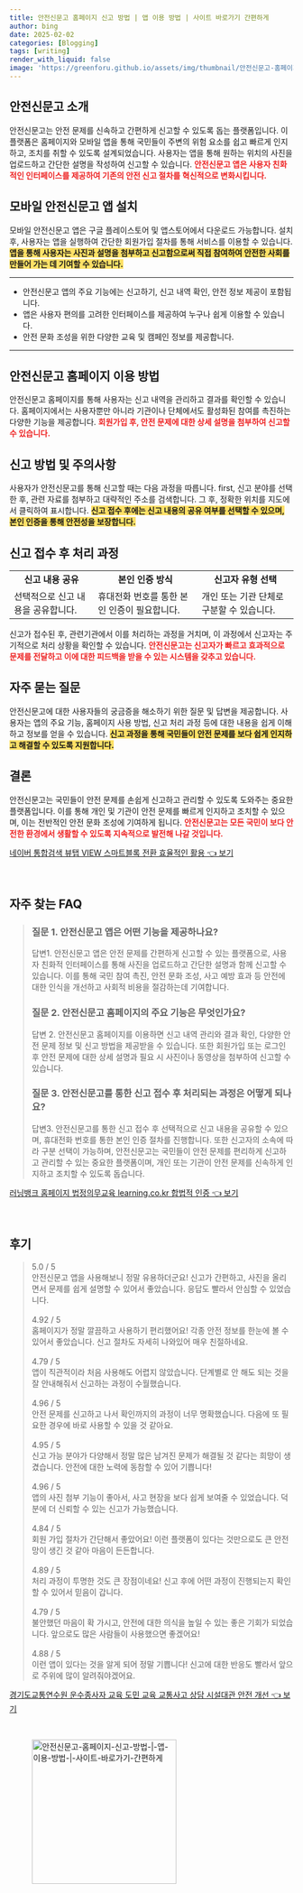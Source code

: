 ```yaml
---
title: 안전신문고 홈페이지 신고 방법 | 앱 이용 방법 | 사이트 바로가기 간편하게
author: bing
date: 2025-02-02
categories: [Blogging]
tags: [writing]
render_with_liquid: false
image: 'https://greenforu.github.io/assets/img/thumbnail/안전신문고-홈페이지-신고-방법-|-앱-이용-방법-|-사이트-바로가기-간편하게.webp'
---
```



<h2 id='안전신문고_소개'>안전신문고 소개</h2>

<p>안전신문고는 안전 문제를 신속하고 간편하게 신고할 수 있도록 돕는 플랫폼입니다. 이 플랫폼은 홈페이지와 모바일 앱을 통해 국민들이 주변의 위험 요소를 쉽고 빠르게 인지하고, 조치를 취할 수 있도록 설계되었습니다. 사용자는 앱을 통해 원하는 위치의 사진을 업로드하고 간단한 설명을 작성하여 신고할 수 있습니다. <b><span style="color: #ee2323;">안전신문고 앱은 사용자 친화적인 인터페이스를 제공하여 기존의 안전 신고 절차를 혁신적으로 변화시킵니다.</span></b></p>

<h2 id='모바일_안전신문고_앱_설치'>모바일 안전신문고 앱 설치</h2>

<p>모바일 안전신문고 앱은 구글 플레이스토어 및 앱스토어에서 다운로드 가능합니다. 설치 후, 사용자는 앱을 실행하여 간단한 회원가입 절차를 통해 서비스를 이용할 수 있습니다. <b><span style="background-color: #ffe066;">앱을 통해 사용자는 사진과 설명을 첨부하고 신고함으로써 직접 참여하여 안전한 사회를 만들어 가는 데 기여할 수 있습니다.</span></b></p>

<hr />

<ul>
    <li>안전신문고 앱의 주요 기능에는 신고하기, 신고 내역 확인, 안전 정보 제공이 포함됩니다.</li>
    <li>앱은 사용자 편의를 고려한 인터페이스를 제공하여 누구나 쉽게 이용할 수 있습니다.</li>
    <li>안전 문화 조성을 위한 다양한 교육 및 캠페인 정보를 제공합니다.</li>
</ul>

<hr />

<h2 id='안전신문고_홈페이지_이용_방법'>안전신문고 홈페이지 이용 방법</h2>

<p>안전신문고 홈페이지를 통해 사용자는 신고 내역을 관리하고 결과를 확인할 수 있습니다. 홈페이지에서는 사용자뿐만 아니라 기관이나 단체에서도 활성화된 참여를 촉진하는 다양한 기능을 제공합니다. <b><span style="color: #ee2323;">회원가입 후, 안전 문제에 대한 상세 설명을 첨부하여 신고할 수 있습니다.</span></b></p>

<h2 id='신고_방법_및_주의사항'>신고 방법 및 주의사항</h2>

<p>사용자가 안전신문고를 통해 신고할 때는 다음 과정을 따릅니다. first, 신고 분야를 선택한 후, 관련 자료를 첨부하고 대략적인 주소를 검색합니다. 그 후, 정확한 위치를 지도에서 클릭하여 표시합니다. <b><span style="background-color: #ffe066;">신고 접수 후에는 신고 내용의 공유 여부를 선택할 수 있으며, 본인 인증을 통해 안전성을 보장합니다.</span></b></p>

<h2 id='신고_접수_후_처리_과정'>신고 접수 후 처리 과정</h2>

<table>
    <tr>
        <td style="text-align: center; height: 17px;"><b>신고 내용 공유</b></td>
        <td style="text-align: center; height: 17px;"><b>본인 인증 방식</b></td>
        <td style="text-align: center; height: 17px;"><b>신고자 유형 선택</b></td>
    </tr>
    <tr>
        <td>선택적으로 신고 내용을 공유합니다.</td>
        <td>휴대전화 번호를 통한 본인 인증이 필요합니다.</td>
        <td>개인 또는 기관 단체로 구분할 수 있습니다.</td>
    </tr>
</table>

<p>신고가 접수된 후, 관련기관에서 이를 처리하는 과정을 거치며, 이 과정에서 신고자는 주기적으로 처리 상황을 확인할 수 있습니다. <b><span style="color: #ee2323;">안전신문고는 신고자가 빠르고 효과적으로 문제를 전달하고 이에 대한 피드백을 받을 수 있는 시스템을 갖추고 있습니다.</span></b></p>

<h2 id='자주_묻는_질문'>자주 묻는 질문</h2>

<p>안전신문고에 대한 사용자들의 궁금증을 해소하기 위한 질문 및 답변을 제공합니다. 사용자는 앱의 주요 기능, 홈페이지 사용 방법, 신고 처리 과정 등에 대한 내용을 쉽게 이해하고 정보를 얻을 수 있습니다. <b><span style="background-color: #ffe066;">신고 과정을 통해 국민들이 안전 문제를 보다 쉽게 인지하고 해결할 수 있도록 지원합니다.</span></b></p>

<h2 id='결론'>결론</h2>

<p>안전신문고는 국민들이 안전 문제를 손쉽게 신고하고 관리할 수 있도록 도와주는 중요한 플랫폼입니다. 이를 통해 개인 및 기관이 안전 문제를 빠르게 인지하고 조치할 수 있으며, 이는 전반적인 안전 문화 조성에 기여하게 됩니다. <b><span style="color: #ee2323;">안전신문고는 모든 국민이 보다 안전한 환경에서 생활할 수 있도록 지속적으로 발전해 나갈 것입니다.</span></b></p>


<p><a class="click-button" title="네이버 통합검색 뷰탭 VIEW 스마트블록 전환 효율적인 활용" href="https://greenforu.github.io/posts/%EB%84%A4%EC%9D%B4%EB%B2%84-%ED%86%B5%ED%95%A9%EA%B2%80%EC%83%89-%EB%B7%B0%ED%83%AD-VIEW-%EC%8A%A4%EB%A7%88%ED%8A%B8%EB%B8%94%EB%A1%9D-%EC%A0%84%ED%99%98-%ED%9A%A8%EC%9C%A8%EC%A0%81%EC%9D%B8-%ED%99%9C%EC%9A%A9/" rel="dofollow">네이버 통합검색 뷰탭 VIEW 스마트블록 전환 효율적인 활용 👈 보기</a></p><br>
<h2 id='자주_찾는_FAQ'>자주 찾는 FAQ</h2>
<div itemscope="" itemtype="https://schema.org/FAQPage"> 
<blockquote> 
<div itemscope="" itemprop="mainEntity" itemtype="https://schema.org/Question"> 
<h3 itemprop="name">질문 1. 안전신문고 앱은 어떤 기능을 제공하나요?</h3> 
<div itemscope="" itemprop="acceptedAnswer" itemtype="https://schema.org/Answer"> 
<span itemprop="text"> 
<p>답변1. 안전신문고 앱은 안전 문제를 간편하게 신고할 수 있는 플랫폼으로, 사용자 친화적 인터페이스를 통해 사진을 업로드하고 간단한 설명과 함께 신고할 수 있습니다. 이를 통해 국민 참여 촉진, 안전 문화 조성, 사고 예방 효과 등 안전에 대한 인식을 개선하고 사회적 비용을 절감하는데 기여합니다.</p> 
</span> 
</div> 
</div> 

<div itemscope="" itemprop="mainEntity" itemtype="https://schema.org/Question"> 
<h3 itemprop="name">질문 2. 안전신문고 홈페이지의 주요 기능은 무엇인가요?</h3> 
<div itemscope="" itemprop="acceptedAnswer" itemtype="https://schema.org/Answer"> 
<span itemprop="text"> 
<p>답변 2. 안전신문고 홈페이지를 이용하면 신고 내역 관리와 결과 확인, 다양한 안전 문제 정보 및 신고 방법을 제공받을 수 있습니다. 또한 회원가입 또는 로그인 후 안전 문제에 대한 상세 설명과 필요 시 사진이나 동영상을 첨부하여 신고할 수 있습니다.</p> 
</span> 
</div> 
</div> 

<div itemscope="" itemprop="mainEntity" itemtype="https://schema.org/Question"> 
<h3 itemprop="name">질문 3. 안전신문고를 통한 신고 접수 후 처리되는 과정은 어떻게 되나요?</h3> 
<div itemscope="" itemprop="acceptedAnswer" itemtype="https://schema.org/Answer"> 
<span itemprop="text"> 
<p>답변3. 안전신문고를 통한 신고 접수 후 선택적으로 신고 내용을 공유할 수 있으며, 휴대전화 번호를 통한 본인 인증 절차를 진행합니다. 또한 신고자의 소속에 따라 구분 선택이 가능하며, 안전신문고는 국민들이 안전 문제를 편리하게 신고하고 관리할 수 있는 중요한 플랫폼이며, 개인 또는 기관이 안전 문제를 신속하게 인지하고 조치할 수 있도록 돕습니다.</p> 
</span> 
</div> 
</div> 
</blockquote> 
</div>
<p><a class="click-button" title="러닝뱅크 홈페이지 법정의무교육 learning.co.kr 합법적 인증" href="https://greenforu.github.io/posts/%EB%9F%AC%EB%8B%9D%EB%B1%85%ED%81%AC-%ED%99%88%ED%8E%98%EC%9D%B4%EC%A7%80-%EB%B2%95%EC%A0%95%EC%9D%98%EB%AC%B4%EA%B5%90%EC%9C%A1-learning.co.kr-%ED%95%A9%EB%B2%95%EC%A0%81-%EC%9D%B8%EC%A6%9D/" rel="dofollow">러닝뱅크 홈페이지 법정의무교육 learning.co.kr 합법적 인증 👈 보기</a></p><br>
<h2 id='후기'>후기</h2>
<div itemscope itemtype="https://schema.org/Product">
  <blockquote>
  <div itemprop="review" itemscope itemtype="https://schema.org/Review">
      <div itemprop="reviewRating" itemscope itemtype="https://schema.org/Rating"> <span itemprop="ratingValue">5.0</span> / <span itemprop="bestRating">5</span> </div>
      <span itemprop="reviewBody">안전신문고 앱을 사용해보니 정말 유용하더군요! 신고가 간편하고, 사진을 올리면서 문제를 쉽게 설명할 수 있어서 좋았습니다. 응답도 빨라서 안심할 수 있었습니다.</span>
  </div>
  <br>
  <div itemprop="review" itemscope itemtype="https://schema.org/Review">
      <div itemprop="reviewRating" itemscope itemtype="https://schema.org/Rating"> <span itemprop="ratingValue">4.92</span> / <span itemprop="bestRating">5</span> </div>
      <span itemprop="reviewBody">홈페이지가 정말 깔끔하고 사용하기 편리했어요! 각종 안전 정보를 한눈에 볼 수 있어서 좋았습니다. 신고 절차도 자세히 나와있어 매우 친절하네요.</span>
  </div>
  <br>
  <div itemprop="review" itemscope itemtype="https://schema.org/Review">
      <div itemprop="reviewRating" itemscope itemtype="https://schema.org/Rating"> <span itemprop="ratingValue">4.79</span> / <span itemprop="bestRating">5</span> </div>
      <span itemprop="reviewBody">앱이 직관적이라 처음 사용해도 어렵지 않았습니다. 단계별로 안 해도 되는 것을 잘 안내해줘서 신고하는 과정이 수월했습니다.</span>
  </div>
  <br>
  <div itemprop="review" itemscope itemtype="https://schema.org/Review">
      <div itemprop="reviewRating" itemscope itemtype="https://schema.org/Rating"> <span itemprop="ratingValue">4.96</span> / <span itemprop="bestRating">5</span> </div>
      <span itemprop="reviewBody">안전 문제를 신고하고 나서 확인까지의 과정이 너무 명확했습니다. 다음에 또 필요한 경우에 바로 사용할 수 있을 것 같아요.</span>
  </div>
  <br>
  <div itemprop="review" itemscope itemtype="https://schema.org/Review">
      <div itemprop="reviewRating" itemscope itemtype="https://schema.org/Rating"> <span itemprop="ratingValue">4.95</span> / <span itemprop="bestRating">5</span> </div>
      <span itemprop="reviewBody">신고 가능 분야가 다양해서 정말 많은 남겨진 문제가 해결될 것 같다는 희망이 생겼습니다. 안전에 대한 노력에 동참할 수 있어 기쁩니다!</span>
  </div>
  <br>
  <div itemprop="review" itemscope itemtype="https://schema.org/Review">
      <div itemprop="reviewRating" itemscope itemtype="https://schema.org/Rating"> <span itemprop="ratingValue">4.96</span> / <span itemprop="bestRating">5</span> </div>
      <span itemprop="reviewBody">앱의 사진 첨부 기능이 좋아서, 사고 현장을 보다 쉽게 보여줄 수 있었습니다. 덕분에 더 신뢰할 수 있는 신고가 가능했습니다.</span>
  </div>
  <br>
  <div itemprop="review" itemscope itemtype="https://schema.org/Review">
      <div itemprop="reviewRating" itemscope itemtype="https://schema.org/Rating"> <span itemprop="ratingValue">4.84</span> / <span itemprop="bestRating">5</span> </div>
      <span itemprop="reviewBody">회원 가입 절차가 간단해서 좋았어요! 이런 플랫폼이 있다는 것만으로도 큰 안전망이 생긴 것 같아 마음이 든든합니다.</span>
  </div>
  <br>
  <div itemprop="review" itemscope itemtype="https://schema.org/Review">
      <div itemprop="reviewRating" itemscope itemtype="https://schema.org/Rating"> <span itemprop="ratingValue">4.89</span> / <span itemprop="bestRating">5</span> </div>
      <span itemprop="reviewBody">처리 과정이 투명한 것도 큰 장점이네요! 신고 후에 어떤 과정이 진행되는지 확인할 수 있어서 믿음이 갑니다.</span>
  </div>
  <br>
  <div itemprop="review" itemscope itemtype="https://schema.org/Review">
      <div itemprop="reviewRating" itemscope itemtype="https://schema.org/Rating"> <span itemprop="ratingValue">4.79</span> / <span itemprop="bestRating">5</span> </div>
      <span itemprop="reviewBody">불안했던 마음이 확 가시고, 안전에 대한 의식을 높일 수 있는 좋은 기회가 되었습니다. 앞으로도 많은 사람들이 사용했으면 좋겠어요!</span>
  </div>
  <br>
  <div itemprop="review" itemscope itemtype="https://schema.org/Review">
      <div itemprop="reviewRating" itemscope itemtype="https://schema.org/Rating"> <span itemprop="ratingValue">4.88</span> / <span itemprop="bestRating">5</span> </div>
      <span itemprop="reviewBody">이런 앱이 있다는 것을 알게 되어 정말 기쁩니다! 신고에 대한 반응도 빨라서 앞으로 주위에 많이 알려줘야겠어요.</span>
  </div>
  </blockquote>
</div>
<p><a class="click-button" title="경기도교통연수원 운수종사자 교육 도민 교육 교통사고 상담 시설대관 안전 개선" href="https://greenforu.github.io/posts/%EA%B2%BD%EA%B8%B0%EB%8F%84%EA%B5%90%ED%86%B5%EC%97%B0%EC%88%98%EC%9B%90-%EC%9A%B4%EC%88%98%EC%A2%85%EC%82%AC%EC%9E%90-%EA%B5%90%EC%9C%A1-%EB%8F%84%EB%AF%BC-%EA%B5%90%EC%9C%A1-%EA%B5%90%ED%86%B5%EC%82%AC%EA%B3%A0-%EC%83%81%EB%8B%B4-%EC%8B%9C%EC%84%A4%EB%8C%80%EA%B4%80-%EC%95%88%EC%A0%84-%EA%B0%9C%EC%84%A0/" rel="dofollow">경기도교통연수원 운수종사자 교육 도민 교육 교통사고 상담 시설대관 안전 개선 👈 보기</a></p><br>
<figure class="image"><img src="https://greenforu.github.io/assets/img/thumbnail/안전신문고-홈페이지-신고-방법-|-앱-이용-방법-|-사이트-바로가기-간편하게.webp" alt="안전신문고-홈페이지-신고-방법-|-앱-이용-방법-|-사이트-바로가기-간편하게" width="256" height="256"></figure>